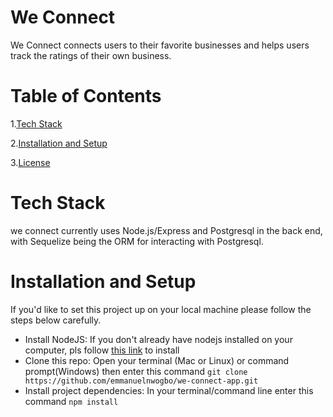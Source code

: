 <h1>We Connect</h1>
<p>We Connect connects users to their favorite businesses and helps users track the ratings of their own business.</p>
<h1>Table of Contents</h1>
<p>1.<a href="#techstack">Tech Stack</a></p>
<p>2.<a href="#installationandsetup">Installation and Setup</a></p>
<p>3.<a href="#">License</a></p>

<h1 id="techstack">Tech Stack</h1>
<p>we connect currently uses Node.js/Express and Postgresql in the back end, with Sequelize being the ORM for interacting with Postgresql.</p>

<h1 id="installationandsetup">Installation and Setup</h1>
<p>If you'd like to set this project up on your local machine please follow the steps below carefully.</p>
<ul>
  <li>Install NodeJS: If you don't already have nodejs installed on your computer, pls follow <a href="https://nodejs.org/en/">this link</a> to install</li>
  <li>Clone this repo: Open your terminal (Mac or Linux) or command prompt(Windows) then enter this command <code>git clone https://github.com/emmanuelnwogbo/we-connect-app.git</code></li>
  <li>Install project dependencies: In your terminal/command line enter this command <code>npm install</code></li>
</ul>
